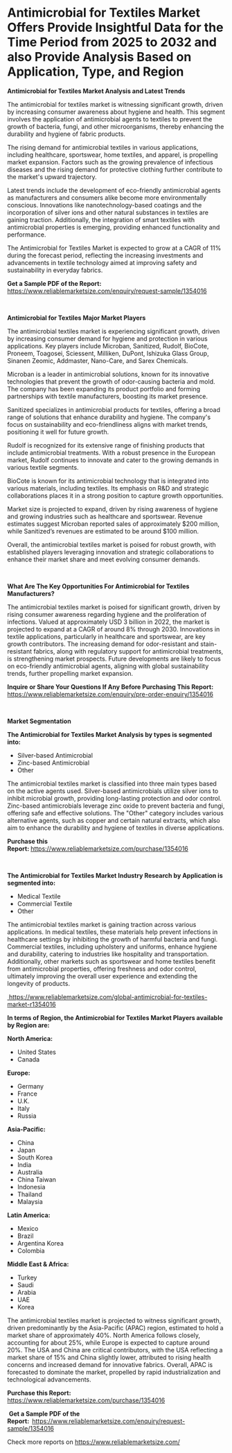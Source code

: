 <p><h1>Antimicrobial for Textiles Market Offers Provide Insightful Data for the Time Period from 2025 to 2032 and also Provide Analysis Based on Application, Type, and Region</h1></p><p><strong>Antimicrobial for Textiles Market Analysis and Latest Trends</strong></p>
<p><p>The antimicrobial for textiles market is witnessing significant growth, driven by increasing consumer awareness about hygiene and health. This segment involves the application of antimicrobial agents to textiles to prevent the growth of bacteria, fungi, and other microorganisms, thereby enhancing the durability and hygiene of fabric products. </p><p>The rising demand for antimicrobial textiles in various applications, including healthcare, sportswear, home textiles, and apparel, is propelling market expansion. Factors such as the growing prevalence of infectious diseases and the rising demand for protective clothing further contribute to the market's upward trajectory.</p><p>Latest trends include the development of eco-friendly antimicrobial agents as manufacturers and consumers alike become more environmentally conscious. Innovations like nanotechnology-based coatings and the incorporation of silver ions and other natural substances in textiles are gaining traction. Additionally, the integration of smart textiles with antimicrobial properties is emerging, providing enhanced functionality and performance.</p><p>The Antimicrobial for Textiles Market is expected to grow at a CAGR of 11% during the forecast period, reflecting the increasing investments and advancements in textile technology aimed at improving safety and sustainability in everyday fabrics.</p></p>
<p><strong>Get a Sample PDF of the Report:&nbsp;</strong> <a href="https://www.reliablemarketsize.com/enquiry/request-sample/1354016?utm_campaign=3367&utm_medium=2&utm_source=Github&utm_content=ia&utm_term=02042025&utm_id=antimicrobial-for-textiles">https://www.reliablemarketsize.com/enquiry/request-sample/1354016</a></p>
<p>&nbsp;</p>
<p><strong>Antimicrobial for Textiles Major Market Players</strong></p>
<p><p>The antimicrobial textiles market is experiencing significant growth, driven by increasing consumer demand for hygiene and protection in various applications. Key players include Microban, Sanitized, Rudolf, BioCote, Proneem, Toagosei, Sciessent, Milliken, DuPont, Ishizuka Glass Group, Sinanen Zeomic, Addmaster, Nano-Care, and Sarex Chemicals.</p><p>Microban is a leader in antimicrobial solutions, known for its innovative technologies that prevent the growth of odor-causing bacteria and mold. The company has been expanding its product portfolio and forming partnerships with textile manufacturers, boosting its market presence.</p><p>Sanitized specializes in antimicrobial products for textiles, offering a broad range of solutions that enhance durability and hygiene. The company's focus on sustainability and eco-friendliness aligns with market trends, positioning it well for future growth.</p><p>Rudolf is recognized for its extensive range of finishing products that include antimicrobial treatments. With a robust presence in the European market, Rudolf continues to innovate and cater to the growing demands in various textile segments.</p><p>BioCote is known for its antimicrobial technology that is integrated into various materials, including textiles. Its emphasis on R&D and strategic collaborations places it in a strong position to capture growth opportunities.</p><p>Market size is projected to expand, driven by rising awareness of hygiene and growing industries such as healthcare and sportswear. Revenue estimates suggest Microban reported sales of approximately $200 million, while Sanitized’s revenues are estimated to be around $100 million.</p><p>Overall, the antimicrobial textiles market is poised for robust growth, with established players leveraging innovation and strategic collaborations to enhance their market share and meet evolving consumer demands.</p></p>
<p>&nbsp;</p>
<p><strong>What Are The Key Opportunities For Antimicrobial for Textiles Manufacturers?</strong></p>
<p><p>The antimicrobial textiles market is poised for significant growth, driven by rising consumer awareness regarding hygiene and the proliferation of infections. Valued at approximately USD 3 billion in 2022, the market is projected to expand at a CAGR of around 8% through 2030. Innovations in textile applications, particularly in healthcare and sportswear, are key growth contributors. The increasing demand for odor-resistant and stain-resistant fabrics, along with regulatory support for antimicrobial treatments, is strengthening market prospects. Future developments are likely to focus on eco-friendly antimicrobial agents, aligning with global sustainability trends, further propelling market expansion.</p></p>
<p><strong>Inquire or Share Your Questions If Any Before Purchasing This Report:</strong> <a href="https://www.reliablemarketsize.com/enquiry/pre-order-enquiry/1354016?utm_campaign=3367&utm_medium=2&utm_source=Github&utm_content=ia&utm_term=02042025&utm_id=antimicrobial-for-textiles">https://www.reliablemarketsize.com/enquiry/pre-order-enquiry/1354016</a></p>
<p>&nbsp;</p>
<p><strong>Market Segmentation</strong></p>
<p><strong>The Antimicrobial for Textiles Market Analysis by types is segmented into:</strong></p>
<p><ul><li>Silver-based Antimicrobial</li><li>Zinc-based Antimicrobial</li><li>Other</li></ul></p>
<p><p>The antimicrobial textiles market is classified into three main types based on the active agents used. Silver-based antimicrobials utilize silver ions to inhibit microbial growth, providing long-lasting protection and odor control. Zinc-based antimicrobials leverage zinc oxide to prevent bacteria and fungi, offering safe and effective solutions. The "Other" category includes various alternative agents, such as copper and certain natural extracts, which also aim to enhance the durability and hygiene of textiles in diverse applications.</p></p>
<p><strong>Purchase this Report:&nbsp;</strong><a href="https://www.reliablemarketsize.com/purchase/1354016?utm_campaign=3367&utm_medium=2&utm_source=Github&utm_content=ia&utm_term=02042025&utm_id=antimicrobial-for-textiles">https://www.reliablemarketsize.com/purchase/1354016</a></p>
<p>&nbsp;</p>
<p><strong>The Antimicrobial for Textiles Market Industry Research by Application is segmented into:</strong></p>
<p><ul><li>Medical Textile</li><li>Commercial Textile</li><li>Other</li></ul></p>
<p><p>The antimicrobial textiles market is gaining traction across various applications. In medical textiles, these materials help prevent infections in healthcare settings by inhibiting the growth of harmful bacteria and fungi. Commercial textiles, including upholstery and uniforms, enhance hygiene and durability, catering to industries like hospitality and transportation. Additionally, other markets such as sportswear and home textiles benefit from antimicrobial properties, offering freshness and odor control, ultimately improving the overall user experience and extending the longevity of products.</p></p>
<p><a href="https://www.reliablemarketsize.com/global-antimicrobial-for-textiles-market-r1354016?utm_campaign=3367&utm_medium=2&utm_source=Github&utm_content=ia&utm_term=02042025&utm_id=antimicrobial-for-textiles">&nbsp;https://www.reliablemarketsize.com/global-antimicrobial-for-textiles-market-r1354016</a></p>
<p><strong>In terms of Region, the Antimicrobial for Textiles Market Players available by Region are:</strong></p>
<p>
    <p> <strong> North America: </strong>
        <ul>
            <li>United States</li>
            <li>Canada</li>
        </ul>
        </p> 
    <p> <strong> Europe: </strong>
        <ul>
            <li>Germany</li>
            <li>France</li>
            <li>U.K.</li>
            <li>Italy</li>
            <li>Russia</li>
        </ul>
        </p> 
    <p> <strong> Asia-Pacific: </strong>
        <ul>
            <li>China</li>
            <li>Japan</li>
            <li>South Korea</li>
            <li>India</li>
            <li>Australia</li>
            <li>China Taiwan</li>
            <li>Indonesia</li>
            <li>Thailand</li>
            <li>Malaysia</li>
        </ul>
        </p> 
    <p> <strong> Latin America: </strong>
        <ul>
            <li>Mexico</li>
            <li>Brazil</li>
            <li>Argentina Korea</li>
            <li>Colombia</li>
        </ul>
        </p> 
    <p> <strong> Middle East & Africa: </strong>
        <ul>
            <li>Turkey</li>
            <li>Saudi</li>
            <li>Arabia</li>
            <li>UAE</li>
            <li>Korea</li>
        </ul>
    </p>
    </p>
<p><p>The antimicrobial textiles market is projected to witness significant growth, driven predominantly by the Asia-Pacific (APAC) region, estimated to hold a market share of approximately 40%. North America follows closely, accounting for about 25%, while Europe is expected to capture around 20%. The USA and China are critical contributors, with the USA reflecting a market share of 15% and China slightly lower, attributed to rising health concerns and increased demand for innovative fabrics. Overall, APAC is forecasted to dominate the market, propelled by rapid industrialization and technological advancements.</p></p>
<p><strong>Purchase this Report: </strong><a href="https://www.reliablemarketsize.com/purchase/1354016?utm_campaign=3367&utm_medium=2&utm_source=Github&utm_content=ia&utm_term=02042025&utm_id=antimicrobial-for-textiles">https://www.reliablemarketsize.com/purchase/1354016</a></p>
<p>&nbsp;<strong>Get a Sample PDF of the Report:&nbsp;&nbsp;</strong><a href="https://www.reliablemarketsize.com/enquiry/request-sample/1354016?utm_campaign=3367&utm_medium=2&utm_source=Github&utm_content=ia&utm_term=02042025&utm_id=antimicrobial-for-textiles">https://www.reliablemarketsize.com/enquiry/request-sample/1354016</a></p>
<p><strong></strong></p>
<p>Check more reports on <a href="https://www.reliablemarketsize.com/?utm_campaign=3367&utm_medium=2&utm_source=Github&utm_content=ia&utm_term=02042025&utm_id=antimicrobial-for-textiles">https://www.reliablemarketsize.com/</a></p>
